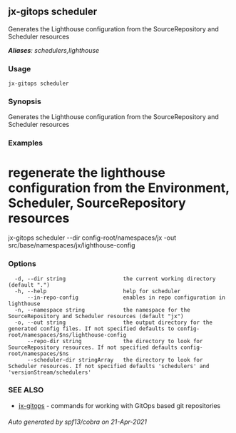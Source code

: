 ## jx-gitops scheduler

Generates the Lighthouse configuration from the SourceRepository and Scheduler resources

***Aliases**: schedulers,lighthouse*

### Usage

```
jx-gitops scheduler
```

### Synopsis

Generates the Lighthouse configuration from the SourceRepository and Scheduler resources

### Examples

  # regenerate the lighthouse configuration from the Environment, Scheduler, SourceRepository resources
  jx-gitops scheduler --dir config-root/namespaces/jx -out src/base/namespaces/jx/lighthouse-config

### Options

```
  -d, --dir string                  the current working directory (default ".")
  -h, --help                        help for scheduler
      --in-repo-config              enables in repo configuration in lighthouse
  -n, --namespace string            the namespace for the SourceRepository and Scheduler resources (default "jx")
  -o, --out string                  the output directory for the generated config files. If not specified defaults to config-root/namespaces/$ns/lighthouse-config
      --repo-dir string             the directory to look for SourceRepository resources. If not specified defaults config-root/namespaces/$ns
      --scheduler-dir stringArray   the directory to look for Scheduler resources. If not specified defaults 'schedulers' and 'versionStream/schedulers'
```

### SEE ALSO

* [jx-gitops](jx-gitops.md)	 - commands for working with GitOps based git repositories

###### Auto generated by spf13/cobra on 21-Apr-2021
